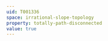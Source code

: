 ```yaml
---
uid: T001336
space: irrational-slope-topology
property: totally-path-disconnected
value: true
---
```

